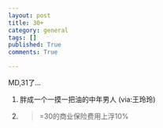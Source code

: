 ```yaml
---
layout: post
title: 30+
category: general
tags: []
published: True
comments: True

---
```


MD,31了...

1. 胖成一个一摸一把油的中年男人 (via:王玲玲)
2. >=30的商业保险费用上浮10%